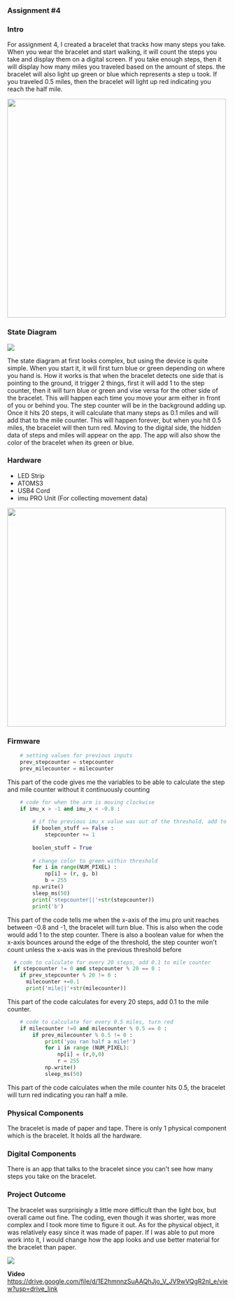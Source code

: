 ### Assignment #4

### Intro
For assignment 4, I created a bracelet that tracks how many steps you take. When you wear the bracelet and start walking, it will count the steps you take and display them on a digital screen. If you take enough steps, then it will display how many miles you traveled based on the amount of steps. the bracelet will also light up green or blue which represents a step u took. If you traveled 0.5 miles, then the bracelet will light up red indicating you reach the half mile.
  
<img src="IMG_6754.JPG" width="500">
  
### State Diagram
<img src="state diagram assignment 3.jpg">  

The state diagram at first looks complex, but using the device is quite simple. When you start it, it will first turn blue or green depending on where you hand is. How it works is that when the bracelet detects one side that is pointing to the ground, it trigger 2 things, first it will add 1 to the step counter, then it will turn blue or green and vise versa for the other side of the bracelet. This will happen each time you move your arm either in front of you or behind you. The step counter will be in the background adding up. Once it hits 20 steps, it will calculate that many steps as 0.1 miles and will add that to the mile counter. This will happen forever, but when you hit 0.5 miles, the bracelet will then turn red. Moving to the digital side, the hidden data of steps and miles will appear on the app. The app will also show the color of the bracelet when its green or blue.

### Hardware
* LED Strip
* ATOMS3
* USB4 Cord
* imu PRO Unit (For collecting movement data)
<img src="IMG_6752.JPG" width="500">

### Firmware
```python
    # setting values for previous inputs
    prev_stepcounter = stepcounter
    prev_milecounter = milecounter
```
This part of the code gives me the variables to be able to calculate the step and mile counter without it continuously counting

```python
    # code for when the arm is moving clockwise
    if imu_x > -1 and imu_x < -0.8 :
        
        # if the previous imu_x value was out of the threshold, add to step counter
        if boolen_stuff == False :
            stepcounter += 1
            
        boolen_stuff = True
            
        # change color to green within threshold
        for i in range(NUM_PIXEL) :
            np[i] = (r, g, b)
            b = 255
        np.write()
        sleep_ms(50)
        print('stepcounter||'+str(stepcounter))
        print('b')
```
This part of the code tells me when the x-axis of the imu pro unit reaches between -0.8 and -1, the bracelet will turn blue. This is also when the code would add 1 to the step counter. There is also a boolean value for when the x-axis bounces around the edge of the threshold, the step counter won't count unless the x-axis was in the previous threshold before

```python
  # code to calculate for every 20 steps, add 0.1 to mile counter
  if stepcounter != 0 and stepcounter % 20 == 0 :
    if prev_stepcounter % 20 != 0 :
      milecounter +=0.1
      print('mile||'+str(milecounter))
```
This part of the code calculates for every 20 steps, add 0.1 to the mile counter.

```python
    # code to calculate for every 0.5 miles, turn red 
    if milecounter !=0 and milecounter % 0.5 == 0 :
        if prev_milecounter % 0.5 != 0 :
            print('you ran half a mile!')
            for i in range (NUM_PIXEL):
                np[i] = (r,0,0)
                r = 255
            np.write()
            sleep_ms(50)
```
This part of the code calculates when the mile counter hits 0.5, the bracelet will turn red indicating you ran half a mile.

### Physical Components
The bracelet is made of paper and tape. There is only 1 physical component which is the bracelet. It holds all the hardware.

### Digital Components
There is an app that talks to the bracelet since you can't see how many steps you take on the bracelet.

### Project Outcome
The bracelet was surprisingly a little more difficult than the light box, but overall came out fine. The coding, even though it was shorter, was more complex and I took more time to figure it out. As for the physical object, it was relatively easy since it was made of paper. If I was able to put more work into it, I would change how the app looks and use better material for the bracelet than paper.

<img src="IMG_6747.JPG">

**Video**
https://drive.google.com/file/d/1E2hmnnzSuAAQhJjo_V_JV9wVQgR2nl_e/view?usp=drive_link
